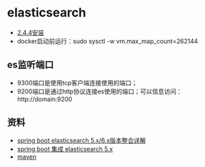 # elasticsearch

* [2.4.4安装](https://www.cnblogs.com/yangzhenlong/p/8604010.html)
* docker启动前运行：sudo sysctl -w vm.max_map_count=262144

## es监听端口
* 9300端口是使用tcp客户端连接使用的端口；
* 9200端口是通过http协议连接es使用的端口；可以信息访问：http://domain:9200

## 资料
* [spring boot elasticsearch 5.x/6.x版本整合详解](http://www.leftso.com/blog/412.html)
* [spring boot 集成 elasticsearch 5.x](https://blog.csdn.net/Q772363685/article/details/74755931)
* [maven](https://mvnrepository.com/artifact/org.elasticsearch.client/transport)
